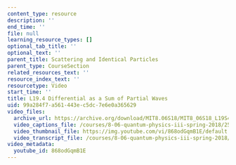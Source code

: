```yaml
---
content_type: resource
description: ''
end_time: ''
file: null
learning_resource_types: []
optional_tab_title: ''
optional_text: ''
parent_title: Scattering and Identical Particles
parent_type: CourseSection
related_resources_text: ''
resource_index_text: ''
resourcetype: Video
start_time: ''
title: L19.4 Differential as a Sum of Partial Waves
uid: 99a284f7-a561-443e-c5dc-7e6e0a365629
video_files:
  archive_url: https://archive.org/download/MIT8.06S18/MIT8_06S18_L19S4_300k.mp4
  video_captions_file: /courses/8-06-quantum-physics-iii-spring-2018/25812e832c945324ba35f2de2a25cb7f_868odGqmB1E.vtt
  video_thumbnail_file: https://img.youtube.com/vi/868odGqmB1E/default.jpg
  video_transcript_file: /courses/8-06-quantum-physics-iii-spring-2018/8412223ff0b158fa7425f7519bc6d74b_868odGqmB1E.pdf
video_metadata:
  youtube_id: 868odGqmB1E
---
```

